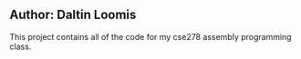 Author: Daltin Loomis
---
This project contains all of the code for my cse278 assembly programming class.
